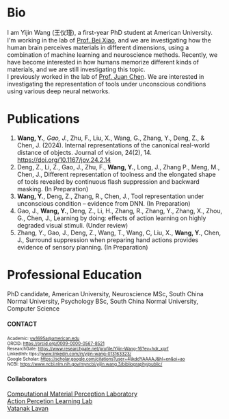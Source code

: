 # Bio
I am Yijin Wang (王仪瑾), a first-year PhD student at American University. I'm working in the lab of [Prof. Bei Xiao](https://sites.google.com/site/beixiao/home?authuser=0), and we are investigating how the human brain perceives materials in different dimensions, using a combination of machine learning and neuroscience methods. Recently, we have become interested in how humans memorize different kinds of materials, and we are still investigating this topic.  
I previously worked in the lab of [Prof. Juan Chen](http://juanchenpsy.scnu.edu.cn/). We are interested in investigating the representation of tools under unconscious conditions using various deep neural networks.   

# Publications
1. **Wang, Y.***, Gao, J.*, Zhu, F., Liu, X., Wang, G., Zhang, Y., Deng, Z., & Chen, J. (2024). Internal representations of the canonical real-world distance of objects. Journal of vision, 24(2), 14. https://doi.org/10.1167/jov.24.2.14  
2. Deng, Z., Li, Z., Gao, J., Zhu, F., **Wang, Y.**, Long, J., Zhang P., Meng, M., Chen, J., Different representation of toolness and the elongated shape of tools revealed by continuous flash suppression and backward masking. (In Preparation)  
3. **Wang, Y.**, Deng, Z., Zhang, R., Chen, J., Tool representation under unconscious condition – evidence from 
DNN. (In Preparation)  
4. Gao, J., **Wang, Y.**, Deng, Z., Li, H., Zhang, R., Zhang, Y., Zhang, X., Zhou, G., Chen, J., Learning by doing: effects of action learning on highly degraded visual stimuli. (Under review)  
5. Zhang, Y., Gao, J., Deng, Z., Wang, T., Wang, C, Liu, X., **Wang, Y.**, Chen, J., Surround suppression when preparing hand actions provides evidence of sensory planning. (In Preparation)  

# Professional Education
PhD candidate, American University, Neuroscience
MSc, South China Normal University, Psychology
BSc, South China Normal University, Computer Science  

#### CONTACT
<font size="1">Academic: yw1695a@american.edu</font>  
<font size="1">ORCID: https://orcid.org/0009-0000-0567-8521</font>  
<font size="1">ResearchGate: https://www.researchgate.net/profile/Yijin-Wang-16?ev=hdr_xprf</font>  
<font size="1">LinkedInh: ttps://www.linkedin.com/in/yijin-wang-013163323/</font>  
<font size="1">Google Scholar: https://scholar.google.com/citations?user=4IjkddYAAAAJ&hl=en&oi=ao</font>  
<font size="1">NCBI: https://www.ncbi.nlm.nih.gov/myncbi/yijin.wang.3/bibliography/public/</font>  

#### Collaborators
[Computational Material Perception Laboratory](https://sites.google.com/site/beixiao/home?authuser=0)  
[Action Percetion Learning Lab](http://juanchenpsy.scnu.edu.cn/)  
[Vatanak Lavan](https://lavanv1107.github.io/academic-portfolio/)

